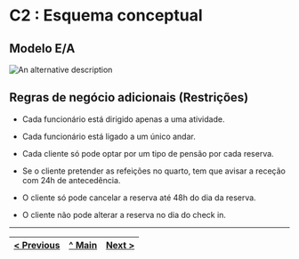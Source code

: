# C2 : Esquema conceptual

## Modelo E/A

![An alternative description](rei/images/modelo_ea_hotel.png)   

## Regras de negócio adicionais (Restrições)

- Cada funcionário está dirigido apenas a uma atividade.

- Cada funcionário está ligado a um único andar.

- Cada cliente só pode optar por um tipo de pensão por cada reserva.

- Se o cliente pretender as refeições no quarto, tem que avisar a receção com 24h de antecedência.

- O cliente só pode cancelar a reserva até 48h do dia da reserva.

- O cliente não pode alterar a reserva no dia do check in.

---
[< Previous](rebd01.md) | [^ Main](https://github.com/exemploTrabalho/reportSIBD/) | [Next >](rebd03.md)
:--- | :---: | ---: 
